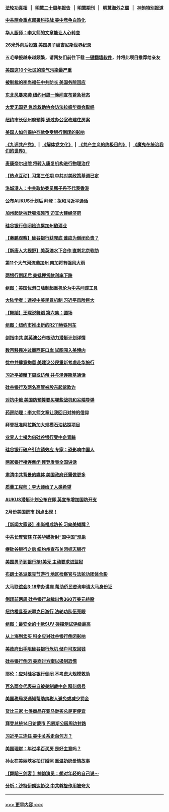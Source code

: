 #### [法轮功真相](https://github.com/gfw-breaker/truth/blob/master/README.md?t=0) &nbsp;&nbsp;|&nbsp;&nbsp; [明慧二十周年报告](https://github.com/gfw-breaker/mh-reports/blob/master/README.md?t=0) &nbsp;&nbsp;|&nbsp;&nbsp;[明慧期刊](https://github.com/gfw-breaker/mh-qikan) &nbsp;&nbsp;|&nbsp;&nbsp; [明慧海外之窗](https://github.com/gfw-breaker/mh-news/blob/master/README.md?t=0) &nbsp;&nbsp;|&nbsp;&nbsp; [神韵特别报道](https://github.com/gfw-breaker/mh-news/blob/master/shenyun.md?t=0)
#### [中共两会重点部署科技战 美中竞争白热化](../pages/nsc412/n13949668.md?t=03141543) 
#### [华人厨师：李大师的文章能让人心转变](../pages/nsc412/n13949840.md?t=03141543) 
#### [26米外向后投篮 美国男子破吉尼斯世界纪录](../pages/nsc412/n13949778.md?t=03141543) 
#### 五毛举报越来越频繁，请网友们前往下载 [一键翻墙软件](https://github.com/gfw-breaker/ssr-accounts)，并将此项目推荐给亲友
#### [美国这10个社区的空气污染最严重](../pages/nsc412/n13949771.md?t=03141543) 
#### [被制裁的李尚福任中共防长 美国务院回应](../pages/nsc412/n13949796.md?t=03141543) 
#### [东北风暴来袭 纽约州周一晚间宣布紧急状态](../pages/nsc412/n13949677.md?t=03141543) 
#### [大爱无国界 急难救助协会访法拉盛华商会取经](../pages/nsc412/n13949848.md?t=03141543) 
#### [纽约市长促州府预算 通过办公室改建住房案](../pages/nsc412/n13949837.md?t=03141543) 
#### [美国人如何保护存款免受银行倒闭的影响](../pages/nsc412/n13949675.md?t=03141543) 
#### [《九评共产党》](https://github.com/begood0513/9ping.md/blob/master/README.md) &nbsp;|&nbsp; [《解体党文化》](../../../../jtdwh.md/blob/master/README.md)  &nbsp;|&nbsp; [《共产主义的终极目的》](../../../../gczydzjmd.md/blob/master/README.md) &nbsp;|&nbsp; [《魔鬼在统治我们的世界》](../../../../mgztzwmdsj.md/blob/master/README.md) 
#### [麦康奈尔出院 将转入康复机构进行物理治疗](../pages/nsc412/n13949763.md?t=03141543) 
#### [【热点互动】习第三任期 中共对美政策基调已定](../pages/nsc412/n13949716.md?t=03141543) 
#### [洛城港人：中共政协委员甄子丹不代表香港](../pages/nsc412/n13949773.md?t=03141543) 
#### [公布AUKUS计划后 拜登：拟和习近平通话](../pages/nsc412/n13949736.md?t=03141543) 
#### [加州起诉杭廷顿海滩市 迫其大建经济房](../pages/nsc412/n13949734.md?t=03141543) 
#### [硅谷银行倒闭险连累加州酿酒业](../pages/nsc412/n13949724.md?t=03141543) 
#### [【秦鹏观察】硅谷银行获兜底 谁应为倒闭负责？](../pages/nsc412/n13949714.md?t=03141543) 
#### [【新唐人大视野】美英澳水下合作 直刺北京软肋](../pages/nsc412/n13949693.md?t=03141543) 
#### [第11个大气河流袭加州 南加将有强风大雨](../pages/nsc412/n13949708.md?t=03141543) 
#### [两银行倒闭后 美抵押贷款利率下跌](../pages/nsc412/n13949682.md?t=03141543) 
#### [组图：美国忧港口陆制起重机沦为中共间谍工具](../pages/nsc412/n13947304.md?t=03141543) 
#### [大陆学者：透视中美民意机制 习近平风险巨大](../pages/nsc412/n13949648.md?t=03141543) 
#### [【舞蹈】王琛说舞蹈 第六集：圆场](../pages/nsc412/n13949585.md?t=03141543) 
#### [组图：纽约市推出新的R211地铁列车](../pages/nsc412/n13949475.md?t=03141543) 
#### [剑指中共 美英澳公布核动力潜艇计划详情](../pages/nsc412/n13949658.md?t=03141543) 
#### [数百移民冲过墨西哥口岸 试图闯入美境内](../pages/nsc412/n13949667.md?t=03141543) 
#### [忧中共肆意拘留 美建议公民重新考虑赴华旅行](../pages/nsc412/n13949646.md?t=03141543) 
#### [习近平被曝下周或访俄 并与泽连斯基通话](../pages/nsc412/n13949628.md?t=03141543) 
#### [硅谷银行及两名高管被股东起诉欺诈](../pages/nsc412/n13949632.md?t=03141543) 
#### [对抗中俄 美国防预算要买哪些战机和尖端导弹](../pages/nsc412/n13949620.md?t=03141543) 
#### [药房助理：李大师文章让我回归对神的信仰](../pages/nsc412/n13948153.md?t=03141543) 
#### [拜登批准阿拉斯加大规模石油钻探项目](../pages/nsc412/n13949586.md?t=03141543) 
#### [业界人士揭为何硅谷银行受中企青睐](../pages/nsc412/n13949617.md?t=03141543) 
#### [硅谷银行破产引连锁效应 专家：恐影响中国人](../pages/nsc412/n13949071.md?t=03141543) 
#### [两家银行接连倒闭 拜登发表全国讲话](../pages/nsc412/n13949483.md?t=03141543) 
#### [肃清中共背景的媒体 美国政府还需做更多](../pages/nsc412/n13949075.md?t=03141543) 
#### [质量工程师：李大师给了人类希望](../pages/nsc412/n13948726.md?t=03141543) 
#### [AUKUS潜艇计划公布在即 英宣布增加国防开支](../pages/nsc412/n13949450.md?t=03141543) 
#### [2月份美国房市 拐点出现！](../pages/nsc412/n13949469.md?t=03141543) 
#### [【新闻大家谈】李尚福成防长 习向美摊牌？](../pages/nsc412/n13949500.md?t=03141543) 
#### [中共长臂管辖 在美华媒折射“国中国”现象](../pages/nsc412/n13949073.md?t=03141543) 
#### [继硅谷银行之后 纽约州宣布关闭标志银行](../pages/nsc412/n13949284.md?t=03141543) 
#### [美国男子到银行抢1美元 主动要求进监狱](../pages/nsc412/n13948998.md?t=03141543) 
#### [布朗士圣派翠克节游行 地区检察官与法轮功团体合影](../pages/nsc412/n13949050.md?t=03141543) 
#### [大马联谊会3‧18举办讲座 帮助侨民咨询申请大马身份证](../pages/nsc412/n13949010.md?t=03141543) 
#### [倒闭前两周 硅谷银行总裁出售360万美元持股](../pages/nsc412/n13949128.md?t=03141543) 
#### [纽约橙县圣派翠克日游行 法轮功队伍亮眼](../pages/nsc412/n13948881.md?t=03141543) 
#### [组图：最安全的十款SUV 碰撞测试评级最高](../pages/nsc412/n13945412.md?t=03141543) 
#### [从上海到孟买 科企应对硅谷银行倒闭影响](../pages/nsc412/n13948825.md?t=03141543) 
#### [美政府出手阻硅谷银行危机 储户可取回钱](../pages/nsc412/n13948829.md?t=03141543) 
#### [硅谷银行倒闭 美商讨方案以遏制恐慌](../pages/nsc412/n13948744.md?t=03141543) 
#### [耶伦：应对硅谷银行倒闭 不考虑大规模救助](../pages/nsc412/n13948722.md?t=03141543) 
#### [百名两会代表来自被美制裁中企 释何信号](../pages/nsc412/n13948306.md?t=03141543) 
#### [美国税局发通知帮助纳税人避免或减少罚金](../pages/nsc412/n13948186.md?t=03141543) 
#### [货比三家 七类商品在亚马逊买总是更便宜](../pages/nsc412/n13947785.md?t=03141543) 
#### [拜登总统14日访蒙市 巴恩斯公园周边封路](../pages/nsc412/n13948319.md?t=03141543) 
#### [习近平三连任 美中关系走向何方？](../pages/nsc412/n13947734.md?t=03141543) 
#### [美国理财：年过半百买房 是好主意吗？](../pages/nsc412/n13948199.md?t=03141543) 
#### [孙女在美丽峡谷拍订婚照 重温奶奶爱情故事](../pages/nsc412/n13947847.md?t=03141543) 
#### [【舞蹈三剑客 】神韵演员：想对年轻的自己说⋯](../pages/nsc412/n13948235.md?t=03141543) 
#### [分析：沙特伊朗达协议 中共斡旋作用被夸大](../pages/nsc412/n13948139.md?t=03141543) 

----
#### [ >>> 更早内容 <<< ](../indexes/nsc412-earlier.md)

